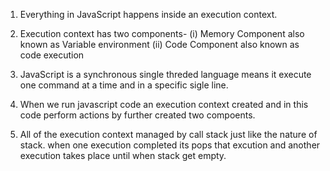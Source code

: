 1. Everything in JavaScript happens inside an execution context.

2. Execution context has two components-
     (i) Memory Component also known as Variable environment 
     (ii) Code Component also known as code execution

3. JavaScript is a synchronous single threded language means it execute one command at a time and in a specific sigle line.

4. When we run javascript code an execution context created and in this code perform actions by further created two compoents.

5. All of the execution context managed by call stack just like the nature of stack. when one execution completed its pops that excution and another execution takes place until when stack get empty.